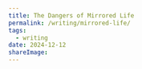 ```yaml
---
title: The Dangers of Mirrored Life
permalink: /writing/mirrored-life/
tags:
  - writing
date: 2024-12-12
shareImage: 
---
```


